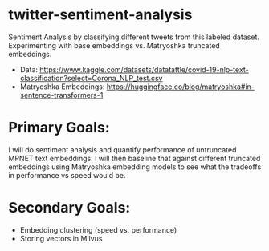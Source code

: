 # twitter-sentiment-analysis
Sentiment Analysis by classifying different tweets from this labeled dataset. Experimenting with base embeddings vs. Matryoshka truncated embeddings. 
- Data: https://www.kaggle.com/datasets/datatattle/covid-19-nlp-text-classification?select=Corona_NLP_test.csv
- Matryoshka Embeddings: https://huggingface.co/blog/matryoshka#in-sentence-transformers-1

# Primary Goals: 
I will do sentiment analysis and quantify performance of untruncated MPNET text embeddings. I will then baseline that against different truncated embeddings using Matryoshka embedding models to see what the tradeoffs in performance vs speed would be. 

# Secondary Goals:
- Embedding clustering (speed vs. performance)
- Storing vectors in Milvus

